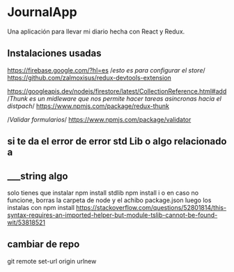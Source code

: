 # JournalApp

Una aplicación para llevar mi diario hecha con React y Redux.




## Instalaciones usadas

https://firebase.google.com/?hl=es
/*esto es para configurar el store*/
https://github.com/zalmoxisus/redux-devtools-extension

https://googleapis.dev/nodejs/firestore/latest/CollectionReference.html#add
/*Thunk es un midleware que nos permite hacer tareas asincronas hacia el distpach*/
https://www.npmjs.com/package/redux-thunk

/*Validar formularios*/
https://www.npmjs.com/package/validator

## si te da el error de error std Lib o algo relacionado a
## ___string algo 
solo tienes que instalar 
npm install stdlib
npm install i
o en caso no funcione, borras la carpeta de node y el 
achibo package.json 
luego los instalas con npm install
https://stackoverflow.com/questions/52801814/this-syntax-requires-an-imported-helper-but-module-tslib-cannot-be-found-wit/53818521

## cambiar de repo 

git remote set-url origin urlnew